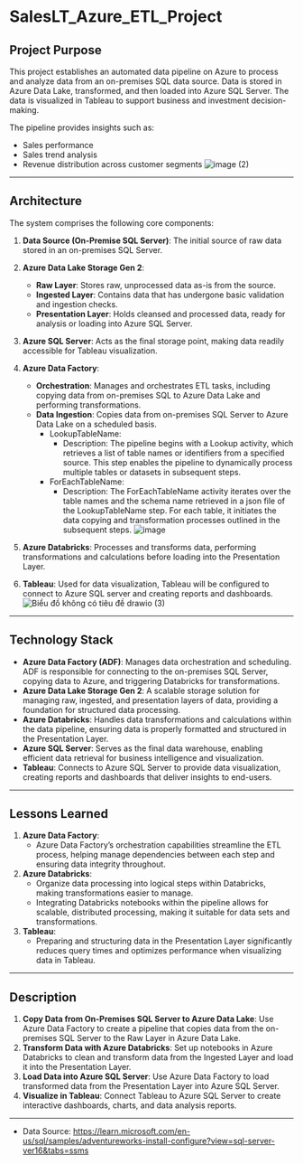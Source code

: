 # SalesLT_Azure_ETL_Project
## Project Purpose

This project establishes an automated data pipeline on Azure to process and analyze data from an on-premises SQL data source. Data is stored in Azure Data Lake, transformed, and then loaded into Azure SQL Server. The data is visualized in Tableau to support business and investment decision-making.

The pipeline provides insights such as:

- Sales performance
- Sales trend analysis
- Revenue distribution across customer segments
![image (2)](https://github.com/user-attachments/assets/c4fcc171-c6d6-4603-a8d3-0d26cdc49dcb)
---

## Architecture

The system comprises the following core components:

1. **Data Source (On-Premise SQL Server)**: The initial source of raw data stored in an on-premises SQL Server.
2. **Azure Data Lake Storage Gen 2**:
    - **Raw Layer**: Stores raw, unprocessed data as-is from the source.
    - **Ingested Layer**: Contains data that has undergone basic validation and ingestion checks.
    - **Presentation Layer**: Holds cleansed and processed data, ready for analysis or loading into Azure SQL Server.
3. **Azure SQL Server**: Acts as the final storage point, making data readily accessible for Tableau visualization.
4. **Azure Data Factory**:
    - **Orchestration**: Manages and orchestrates ETL tasks, including copying data from on-premises SQL to Azure Data Lake and performing transformations.
    - **Data Ingestion**: Copies data from on-premises SQL Server to Azure Data Lake on a scheduled basis.
        - LookupTableName:
            - Description: The pipeline begins with a Lookup activity, which retrieves a list of table names or identifiers from a specified source. This step enables the pipeline to dynamically process multiple tables or datasets in subsequent steps.
        - ForEachTableName:
            - Description: The ForEachTableName activity iterates over the table names and the schema name retrieved in a json file of the LookupTableName step. For each table, it initiates the data copying and transformation processes outlined in the subsequent steps.
      ![image](https://github.com/user-attachments/assets/7a70104c-1d10-48c7-871f-6d78c7c1c448)

5. **Azure Databricks**: Processes and transforms data, performing transformations and calculations before loading into the Presentation Layer.
6. **Tableau**: Used for data visualization, Tableau will be configured to connect to Azure SQL server and creating reports and dashboards.
![Biểu đồ không có tiêu đề drawio (3)](https://github.com/user-attachments/assets/c45b97c5-93d5-493c-8ef5-b783f997e65d)

---

## Technology Stack

- **Azure Data Factory (ADF)**: Manages data orchestration and scheduling. ADF is responsible for connecting to the on-premises SQL Server, copying data to Azure, and triggering Databricks for transformations.
- **Azure Data Lake Storage Gen 2**: A scalable storage solution for managing raw, ingested, and presentation layers of data, providing a foundation for structured data processing.
- **Azure Databricks**: Handles data transformations and calculations within the data pipeline, ensuring data is properly formatted and structured in the Presentation Layer.
- **Azure SQL Server**: Serves as the final data warehouse, enabling efficient data retrieval for business intelligence and visualization.
- **Tableau**: Connects to Azure SQL Server to provide data visualization, creating reports and dashboards that deliver insights to end-users.

---

## Lessons Learned

1. **Azure Data Factory**:
    - Azure Data Factory’s orchestration capabilities streamline the ETL process, helping manage dependencies between each step and ensuring data integrity throughout.
2. **Azure Databricks**:
    - Organize data processing into logical steps within Databricks, making transformations easier to manage.
    - Integrating Databricks notebooks within the pipeline allows for scalable, distributed processing, making it suitable for data sets and transformations.
3. **Tableau**:
    - Preparing and structuring data in the Presentation Layer significantly reduces query times and optimizes performance when visualizing data in Tableau.

---

## Description

1. **Copy Data from On-Premises SQL Server to Azure Data Lake**: Use Azure Data Factory to create a pipeline that copies data from the on-premises SQL Server to the Raw Layer in Azure Data Lake.
2. **Transform Data with Azure Databricks**: Set up notebooks in Azure Databricks to clean and transform data from the Ingested Layer and load it into the Presentation Layer.
3. **Load Data into Azure SQL Server**: Use Azure Data Factory to load transformed data from the Presentation Layer into Azure SQL Server.
4. **Visualize in Tableau**: Connect Tableau to Azure SQL Server to create interactive dashboards, charts, and data analysis reports.
---
- Data Source: https://learn.microsoft.com/en-us/sql/samples/adventureworks-install-configure?view=sql-server-ver16&tabs=ssms
